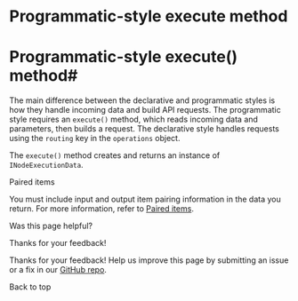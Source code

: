 # Programmatic-style execute method

[ ](https://github.com/n8n-io/n8n-docs/edit/main/docs/integrations/creating-nodes/build/reference/node-base-files/programmatic-style-execute-method.md "Edit this page")

# Programmatic-style execute() method#

The main difference between the declarative and programmatic styles is how they handle incoming data and build API requests. The programmatic style requires an `execute()` method, which reads incoming data and parameters, then builds a request. The declarative style handles requests using the `routing` key in the `operations` object.

The `execute()` method creates and returns an instance of `INodeExecutionData`.

Paired items

You must include input and output item pairing information in the data you return. For more information, refer to [Paired items](../../paired-items/).

Was this page helpful? 

Thanks for your feedback! 

Thanks for your feedback! Help us improve this page by submitting an issue or a fix in our [GitHub repo](https://github.com/n8n-io/n8n-docs). 

Back to top 
